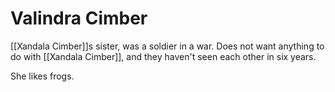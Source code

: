 # Valindra Cimber
[[Xandala Cimber]]s sister, was a soldier in a war. Does not want anything to do with [[Xandala Cimber]], and they haven't seen each other in six years.

She likes frogs.